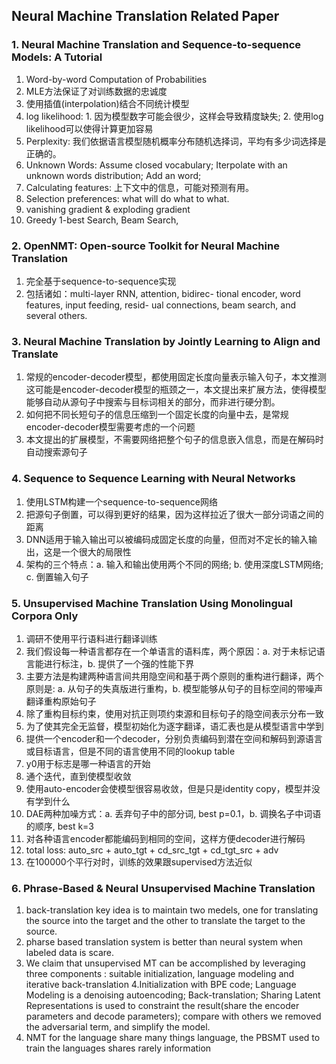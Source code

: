 ## Neural Machine Translation Related Paper

### 1. Neural Machine Translation and Sequence-to-sequence Models: A Tutorial
1. Word-by-word Computation of Probabilities
2. MLE方法保证了对训练数据的忠诚度
3. 使用插值(interpolation)结合不同统计模型
4. log likelihood: 1. 因为模型数字可能会很少，这样会导致精度缺失; 2. 使用log likelihood可以使得计算更加容易
5. Perplexity: 我们依据语言模型随机概率分布随机选择词，平均有多少词选择是正确的。
6. Unknown Words: Assume closed vocabulary; Iterpolate with an unknown words distribution; Add an <unk> word;
7. Calculating features: 上下文中的信息，可能对预测有用。
8. Selection preferences: what will do what to what.
9. vanishing gradient & exploding gradient
10.  Greedy 1-best Search, Beam Search,

### 2. OpenNMT: Open-source Toolkit for Neural Machine Translation
1. 完全基于sequence-to-sequence实现
2. 包括诸如：multi-layer RNN, attention, bidirec- tional encoder, word features, input feeding, resid- ual connections, beam search, and several others.

### 3. Neural Machine Translation by Jointly Learning to Align and Translate
1. 常规的encoder-decoder模型，都使用固定长度向量表示输入句子，本文推测这可能是encoder-decoder模型的瓶颈之一，本文提出来扩展方法，使得模型能够自动从源句子中搜索与目标词相关的部分，而非进行硬分割。
2. 如何把不同长短句子的信息压缩到一个固定长度的向量中去，是常规encoder-decoder模型需要考虑的一个问题
3. 本文提出的扩展模型，不需要网络把整个句子的信息嵌入信息，而是在解码时自动搜索源句子

### 4. Sequence to Sequence Learning with Neural Networks
1. 使用LSTM构建一个sequence-to-sequence网络
2. 把源句子倒置，可以得到更好的结果，因为这样拉近了很大一部分词语之间的距离
3. DNN适用于输入输出可以被编码成固定长度的向量，但而对不定长的输入输出，这是一个很大的局限性
4. 架构的三个特点：a. 输入和输出使用两个不同的网络; b. 使用深度LSTM网络; c. 倒置输入句子

### 5. Unsupervised Machine Translation Using Monolingual Corpora Only
1. 调研不使用平行语料进行翻译训练
2. 我们假设每一种语言都存在一个单语言的语料库，两个原因：a. 对于未标记语言能进行标注，b. 提供了一个强的性能下界
3. 主要方法是构建两种语言间共用隐空间和基于两个原则的重构进行翻译，两个原则是: a. 从句子的失真版进行重构，b. 模型能够从句子的目标空间的带噪声翻译重构原始句子
4. 除了重构目标约束，使用对抗正则项约束源和目标句子的隐空间表示分布一致
5. 为了使其完全无监督，模型初始化为逐字翻译，语汇表也是从模型语言中学到
6. 提供一个encoder和一个decoder，分别负责编码到潜在空间和解码到源语言或目标语言，但是不同的语言使用不同的lookup table
7. y0用于标志是哪一种语言的开始
8. 通个迭代，直到使模型收敛
9. 使用auto-encoder会使模型很容易收敛，但是只是identity copy，模型并没有学到什么
10. DAE两种加噪方式：a. 丢弃句子中的部分词, best p=0.1，b. 调换名子中词语的顺序, best k=3
11. 对各种语言encoder都能编码到相同的空间，这样方便decoder进行解码
12. total loss: auto_src + auto_tgt + cd_src_tgt + cd_tgt_src + adv
13. 在100000个平行对时，训练的效果跟supervised方法近似

### 6. Phrase-Based & Neural Unsupervised Machine Translation
1. back-translation key idea is to maintain two medels, one for translating the source into the target and the other to translate the target to the source.
2. pharse based translation system is better than neural system when labeled data is scare.
3. We claim that unsupervised MT can be accomplished by leveraging three components : suitable initialization, language modeling and iterative back-translation
4.Initialization with BPE code; Language Modeling is a denoising autoencoding; Back-translation; Sharing Latent Representations is used to constraint the result(share the encoder parameters and decode parameters); compare with others we removed the adversarial term, and simplify the model.
5. NMT for the language share many things language, the PBSMT used to train the languages shares rarely information
